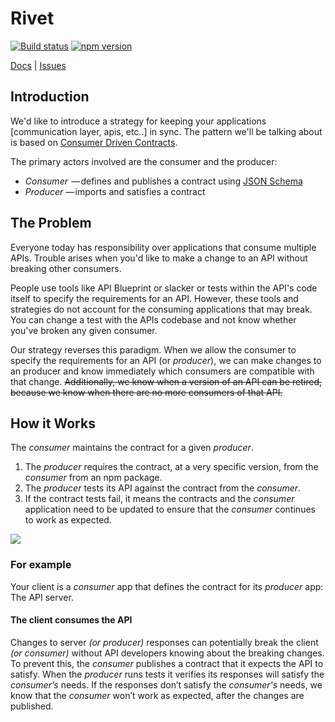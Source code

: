 # Rivet
[![Build status](https://badge.buildkite.com/deb70e546dbbb4bed518f070f306544e35288f023bbe88814c.svg?branch=master)](https://buildkite.com/itsthatguy/rivet) [![npm version](https://badge.fury.io/js/%40itg%2Frivet.svg)](https://badge.fury.io/js/%40itg%2Frivet)

[Docs](http://rivet.itg.sh) | [Issues](https://github.com/itsthatguy/rivet/issues)

## Introduction

We'd like to introduce a strategy for keeping your applications [communication layer, apis, etc..] in sync. The pattern we'll be talking about is based on [Consumer Driven Contracts](https://thoughtworks.github.io/pacto/patterns/cdc/).

The primary actors involved are the consumer and the producer:

* _Consumer_  — defines and publishes a contract using
[JSON Schema](http://json-schema.org/)
* _Producer_ — imports and satisfies a contract

## The Problem

Everyone today has responsibility over applications that consume multiple APIs. Trouble arises when you'd like to make a change to an API without breaking other consumers.

People use tools like API Blueprint or slacker or tests within the API's code itself to specify the requirements for an API. However, these tools and strategies do not account for the consuming applications that may break. You can change a test with the APIs codebase and not know whether you've broken any given consumer.

Our strategy reverses this paradigm. When we allow the consumer to specify the requirements for an API (or *producer*), we can make changes to an producer and know immediately which consumers are compatible with that change. ~~Additionally, we know when a version of an API can be retired, because we know when there are no more consumers of that API.~~

## How it Works

The _consumer_ maintains the contract for a given _producer_.

1. The _producer_ requires the contract, at a very specific version, from the _consumer_ from an npm package.
2. The _producer_ tests its API against the contract from the _consumer_.
3. If the contract tests fail, it means the contracts and the _consumer_ application need to be updated to ensure that the _consumer_ continues to work as expected.

![](https://cdn-images-1.medium.com/max/1600/1*EW21Eo9rnrHmOOBOXIFjaQ.png)

### For example

Your client is a _consumer_ app that defines the contract for its _producer_ app: The API server.

#### The client consumes the API

Changes to server *(or producer)* responses can potentially break the client *(or consumer)* without API developers knowing about the breaking changes. To prevent this, the *consumer* publishes a contract that it expects the API to satisfy. When the *producer* runs tests it verifies its responses will satisfy the *consumer’s* needs. If the responses don’t satisfy the *consumer's* needs, we know that the *consumer* won’t work as expected, after the changes are published.

